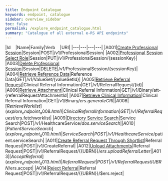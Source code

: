 ```yaml
---
title: Endpoint Catalogue
keywords: endpoint, catalogue
sidebar: overview_sidebar
toc: false
permalink: /explore_endpoint_catalogue.html
summary: "Catalogue of all external e-RS API endpoints"
---
```


|Id&nbsp;&nbsp;&nbsp;&nbsp;|Name|Family|Verb&nbsp;&nbsp;&nbsp;&nbsp;|URI|
|---|---|---|---|
|A001|[Create Professional Session](explore_endpoint_a001.html)|Session|POST|/v1/ProfessionalSession|
|A002|[Professional Session Select Role](explore_endpoint_a002.html)|Session|PUT|/v1/ProfessionalSession/{sessionKey}|
|A003|[Delete Professional Session](explore_endpoint_a003.html)|Session|DELETE|/v1/ProfessionalSession/{sessionKey}|
|A004|[Retrieve Reference Data](explore_endpoint_a004.html)|Reference Data|GET|/v1/ValueSet/{valueSetId}|
|A005|[Retrieve Referral Request](explore_endpoint_a005.html)|Clinical Referral Information|GET|/v1/ReferralRequest/{id}|
|A006|[Retrieve Attachment](explore_endpoint_a006.html)|Clinical Referral Information|GET|/v1/Binary/att-{referralRequestAttachmentId|
|A007|[Retrieve Clinical Information](explore_endpoint_a007.html)|Clinical Referral Information|GET|/v1/Binary/$ers.generateCRI|
|A008|[Retrieve Worklist](explore_endpoint_a008.html)|Clinical Referral Information|GET|/v1/ReferralRequest/$ers.fetchworklist|
|A009|[Directory Service Search](explore_endpoint_a009.html)|Service Search|POST|/v1/HealthcareService/$dos.serviceSearch|
|A010|[Patient Service Search](explore_endpoint_a010.html)|Service Search|POST|/v1/HealthcareService/$patient.serviceSearch|
|A011|[Create Referral Request Through Shortlist](explore_endpoint_a011.html)|Referral Request|POST|/v1/CreateReferral|
|A012|[Upload Attachments](explore_endpoint_a012.html)|Referral Request|POST|/v1/ReferralRequest/{{UBRN}}/$ers.uploadReferralLetter|
|A013|[Accept Referral](explore_endpoint_a013.html)|Referral Request|POST|/v1/ReferralRequest/{{UBRN}}/$ers.accept|
|A014|[Reject Referral](explore_endpoint_a014.html)|Referral Request|POST|/v1/ReferralRequest/{{UBRN}}/$ers.reject|
